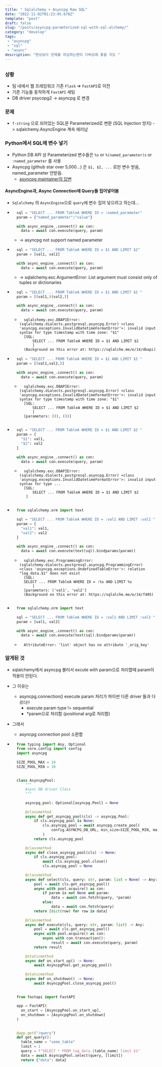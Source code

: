 ```yaml
---
title: " Sqlalchemy + Asyncpg Raw SQL"
date: "2022-11-02T01:23:45.678Z"
template: "post"
draft: false
slug: "/posts/asyncpg-paramterized-sql-with-sql-alchemy/"
category: "develop"
tags:
 - "asyncpg"
 - "sql"
 - "async"
description: "현상보다 전제를 의심하는편이 디버깅에 좋을 지도 "
---
```

<h2 style="color:rgb(9, 136, 104)"> </h2>

### 상황

- 팀 내에서 웹 프레임워크 기존 `Flask` =>  `FastAPI`로 이전
- 기존 기능들 동작하게 `FastAPI` 세팅
- DB driver psycopg2 -> asyncpg 로 변경

### 문제

-  `f-string` 으로 되어있는 SQL문 Parameterized로 변환 (SQL Injection 방지) -> sqlalchemy.AsyncEngine 계속 에러남

### Python에서 SQL에 변수 넣기

- Python DB API 상 Parameterized 변수들은 `%s`  or `%(named_parameter)s` or `:named_parameter` 를 사용
- Asyncpg (github star over 5,000...) 은 `$1, $2, ...` 로만 변수 받음, named_parameter 안받음.
    - [asyncpg maintainer의 답변](https://github.com/MagicStack/asyncpg/issues/605#issuecomment-683192217)

#### AsyncEngine과, Async Connection에 Query들 집어넣어봄

- `Sqlalchemy` 의 `AsyncEngine`으로  `query`에 변수 집어 넣으려고 하는데...

- ```python
    sql = "SELECT ... FROM TableA WHERE ID = :named_parameter"
    param = {"named_parameter":"value"}
    
    with async_engine_.connect() as con:
      data = await con.execute(query, param)
    ```

    - -> asyncpg not support named parameter

- ```python
    sql = "SELECT ... FROM TableA WHERE ID = $1 AND LIMIT $2"
    param = [val1, val2]
    
    with async_engine_.connect() as con:
      data = await con.execute(query, param)
    ```

    - -> sqlalchemy.exc.ArgumentError: List argument must consist only of tuples or dictionaries

- ```python
    sql = "SELECT ... FROM TableA WHERE ID = $1 AND LIMIT $2 "
    param = [(val1,)(val2,)]
    
    with async_engine_.connect() as con:
      data = await con.execute(query, param)
    ```
    
    - ```
        sqlalchemy.exc.DBAPIError: (sqlalchemy.dialects.postgresql.asyncpg.Error) <class 'asyncpg.exceptions.InvalidDatetimeFormatError'>: invalid input syntax for type timestamp with time zone: "$1"
        [SQL: 
            SELECT ... FROM TableA WHERE ID = $1 AND LIMIT $2
            ]
        (Background on this error at: https://sqlalche.me/e/14/dbapi)
        ```
    
- ```python
    sql = "SELECT ... FROM TableA WHERE ID = $1 AND LIMIT $2 "
    param = [(val1,val2,)]
    
    with async_engine_.connect() as con:
      data = await con.execute(query, param)
    ```
    
    - ```
        sqlalchemy.exc.DBAPIError: (sqlalchemy.dialects.postgresql.asyncpg.Error) <class 'asyncpg.exceptions.InvalidDatetimeFormatError'>: invalid input syntax for type timestamp with time zone: "$1"
        [SQL: 
        	SELECT ... FROM TableA WHERE ID = $1 AND LIMIT $2
            ]
        [parameters: ((), ())]
    
- ```python
    sql = "SELECT ... FROM TableA WHERE ID = $1 AND LIMIT $2 "
    param = {
      "$1": val1,
      "$2": val2
    }
    
    with async_engine_.connect() as con:
      data = await con.execute(query, param)
    ```
    
    - ```
        sqlalchemy.exc.DBAPIError: (sqlalchemy.dialects.postgresql.asyncpg.Error) <class 'asyncpg.exceptions.InvalidDatetimeFormatError'>: invalid input syntax for type ...
        [SQL: 
        	SELECT ... FROM TableA WHERE ID = $1 AND LIMIT $2
         ]
    
- ```python
    from sqlalchemy.orm import text
    
    sql = "SELECT ... FROM TableA WHERE ID = :val1 AND LIMIT :val2 "
    param = {
      "val1": val1,
      "val2": val2
    }
    
    with async_engine_.connect() as con:
      data = await con.execute(text(sql).bindparams(param))
    ```
    
    - ```
        sqlalchemy.exc.ProgrammingError: (sqlalchemy.dialects.postgresql.asyncpg.ProgrammingError) <class 'asyncpg.exceptions.UndefinedTableError'>: relation "log_data.$1" does not exist
        [SQL: 
        SELECT ... FROM TableA WHERE ID = :%s AND LIMIT %s 
            ]
        [parameters: ('val1', 'val2']
        (Background on this error at: https://sqlalche.me/e/14/f405)
    
- ```python
    from sqlalchemy.orm import text
    
    sql = "SELECT ... FROM TableA WHERE ID = :val1 AND LIMIT :val2 "
    param = [val1, val2]
    
    with async_engine_.connect() as con:
      data = await con.execute(text(sql).bindparams(param))
    ```
    
    - ```
        AttributeError: 'list' object has no attribute '_orig_key'
        ```

### 알게된 것 

- sqlalchemy에서 asyncpg 불러서 excute with param으로 처리할때 param이 적용이 안된다. 
- 그 이유는 
    - asyncpg.connection()  execute param 처리가 파이썬 다른 driver 들과 다르다!!
        - execute param type != sequential
        - *param으로 처리함 (positional arg로 처리함)
- 그래서
    - asyncpg connection pool 소환함

- ```python
    from typing import Any, Optional
    from core.config import config
    import asyncpg
    
    SIZE_POOL_MAX = 10
    SIZE_POOL_MIN = 10
    
    
    class AsyncpgPool:
        """
        Async DB driver Class
        """
    
        asyncpg_pool: Optional[asyncpg.Pool] = None
    
        @classmethod
        async def get_asyncpg_pool(cls) -> asyncpg.Pool:
            if cls.asyncpg_pool is None:
                cls.asyncpg_pool = await asyncpg.create_pool(
                    config.ASYNCPG_DB_URL, min_size=SIZE_POOL_MIN, max_size=SIZE_POOL_MAX
                )
            return cls.asyncpg_pool
    
        @classmethod
        async def close_asyncpg_pool(cls) -> None:
            if cls.asyncpg_pool:
                await cls.asyncpg_pool.close()
                cls.asyncpg_pool = None
    
        @classmethod
        async def select(cls, query: str, param: list = None) -> Any:
            pool = await cls.get_asyncpg_pool()
            async with pool.acquire() as con:
                if param is not None and param:
                    data = await con.fetch(query, *param)
                else:
                    data = await con.fetch(query)
            return [dict(row) for row in data]
    
        @classmethod
        async def execute(cls, query: str, param: list) -> Any:
            pool = await cls.get_asyncpg_pool()
            async with pool.acquire() as con:
                async with con.transaction():
                    result = await con.execute(query, param)
            return result
    
        @staticmethod
        async def on_start_up() -> None:
            await AsyncpgPool.get_asyncpg_pool()
    
        @staticmethod
        async def on_shutdown() -> None:
            await AsyncpgPool.close_asyncpg_pool()
            
    
    from fastapi import FastAPI
            
    app = FastAPI(
      on_start = [AsyncpgPool.on_start_up],
      on_shutdown = [AsyncpgPool.on_shutdown]
    )
      
    
    @app.get("/query")
    def get_query():
      table_name = "some_table"
      limit = 1
      query = f"SELECT * FROM log_data.{table_name} limit $1"    
      data = await AsyncpgPool.select(query, [limit])
      return {"data": data}

